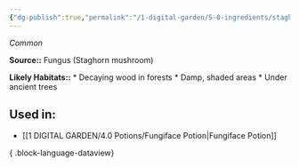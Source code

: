 ```yaml
---
{"dg-publish":true,"permalink":"/1-digital-garden/5-0-ingredients/staghorn-mushroom/","tags":["ingredient","common"]}
---
```


*Common*

**Source::** Fungus (Staghorn mushroom)

**Likely Habitats::** * Decaying wood in forests * Damp, shaded areas * Under ancient trees

## Used in:

- [[1 DIGITAL GARDEN/4.0 Potions/Fungiface Potion\|Fungiface Potion]]

{ .block-language-dataview}

